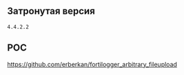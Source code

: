 <languages  />

Затронутая версия
-----------------

    4.4.2.2

POC
---

<https://github.com/erberkan/fortilogger_arbitrary_fileupload>